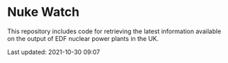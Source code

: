 # Nuke Watch

This repository includes code for retrieving the latest information available on the output of EDF nuclear power plants in the UK.

Last updated: 2021-10-30 09:07
